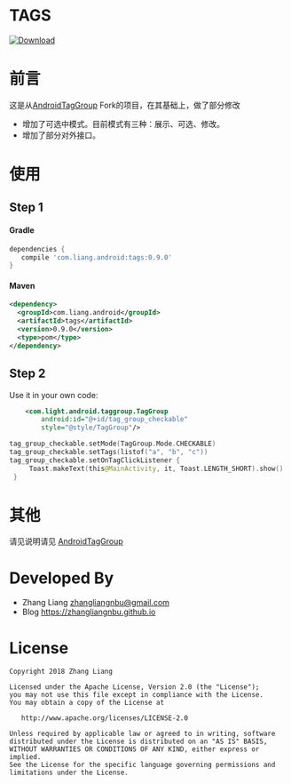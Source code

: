 # TAGS

[![Download](https://api.bintray.com/packages/zhangliang/android/tags/images/download.svg)](https://bintray.com/zhangliang/android/tags/_latestVersion)

# 前言

这是从[AndroidTagGroup](https://github.com/2dxgujun/AndroidTagGroup) Fork的项目，在其基础上，做了部分修改

* 增加了可选中模式。目前模式有三种：展示、可选、修改。
* 增加了部分对外接口。

# 使用

## Step 1

#### Gradle
```groovy
dependencies {
   compile 'com.liang.android:tags:0.9.0'
}
```

#### Maven
```xml
<dependency>
  <groupId>com.liang.android</groupId>
  <artifactId>tags</artifactId>
  <version>0.9.0</version>
  <type>pom</type>
</dependency>
```

## Step 2

Use it in your own code:
```xml
    <com.light.android.taggroup.TagGroup
        android:id="@+id/tag_group_checkable"
        style="@style/TagGroup"/>
```

```kotlin
tag_group_checkable.setMode(TagGroup.Mode.CHECKABLE)
tag_group_checkable.setTags(listof("a", "b", "c"))
tag_group_checkable.setOnTagClickListener {
     Toast.makeText(this@MainActivity, it, Toast.LENGTH_SHORT).show()
 }
```
# 其他

请见说明请见 [AndroidTagGroup](https://github.com/2dxgujun/AndroidTagGroup) 

# Developed By

* Zhang Liang <zhangliangnbu@gmail.com>
* Blog https://zhangliangnbu.github.io

# License

    Copyright 2018 Zhang Liang
    
    Licensed under the Apache License, Version 2.0 (the "License");
    you may not use this file except in compliance with the License.
    You may obtain a copy of the License at
    
       http://www.apache.org/licenses/LICENSE-2.0
    
    Unless required by applicable law or agreed to in writing, software
    distributed under the License is distributed on an "AS IS" BASIS,
    WITHOUT WARRANTIES OR CONDITIONS OF ANY KIND, either express or implied.
    See the License for the specific language governing permissions and
    limitations under the License.
